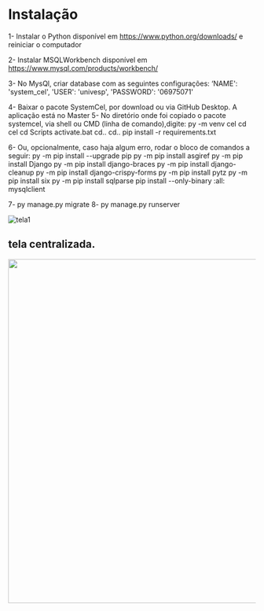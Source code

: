 #   Instalação

1-	Instalar o Python disponível em https://www.python.org/downloads/ e reiniciar o computador

2-	Instalar MSQLWorkbench disponível em https://www.mysql.com/products/workbench/


3-	No MysQl, criar database com as seguintes configurações:
           ‘NAME': 'system_cel',
           'USER': 'univesp',
           'PASSWORD': '06975071'
           
                  
4-	Baixar o pacote SystemCel, por download ou via GitHub Desktop. A aplicação está no Master
5-	No diretório onde foi copiado o pacote systemcel, via shell ou CMD (linha de comando),digite:
            py -m venv cel
            cd cel
            cd Scripts
            activate.bat
            cd..
            cd..
            pip install -r requirements.txt

6-	Ou, opcionalmente, caso haja algum erro, rodar o bloco de comandos a seguir:
            py -m pip install --upgrade pip
            py -m pip install asgiref
            py -m pip install Django
            py -m pip install django-braces
            py -m pip install django-cleanup
            py -m pip install django-crispy-forms
            py -m pip install pytz
            py -m pip install six
            py -m pip install sqlparse
            pip install --only-binary :all: mysqlclient


7-	py manage.py migrate
8-	py manage.py runserver





![tela1](https://user-images.githubusercontent.com/20569301/138989371-31bbcded-b0ea-4cb5-abb5-45366d9bd329.png)


##   tela centralizada.
<div align="center">
<img src="https://user-images.githubusercontent.com/20569301/138988305-ddd7b7bd-48ed-41ab-9a49-e0149eb45d09.jpg" width="700px" />
</div>
